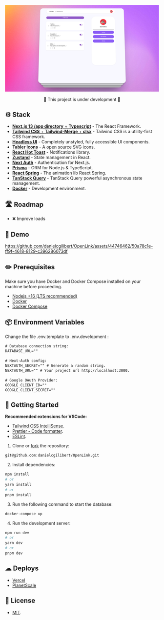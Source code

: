 <div align="center">

<img src="public/project.png" alt="Screenshot" />

 🚧 This project is under development 🚧

</div>

## ⚙️ Stack

- [**Next.js 13 /app directory** + **Typescript**](https://nextjs.org/) - The React Framework.
- [**Tailwind CSS** + **Tailwind-Merge** + **clsx**](https://tailwindcss.com/) - Tailwind CSS is a utility-first CSS framework.
- [**Headless UI**](https://headlessui.com/) - Completely unstyled, fully accessible UI components.
- [**Tabler Icons**](https://tabler-icons.io/i/) - A open source SVG icons.
- [**React Hot Toast**](https://react-hot-toast.com/) - Notifications library.
- [**Zustand**](https://zustand-demo.pmnd.rs/) - State management in React.
- [**Next Auth**](https://next-auth.js.org/) - Authentication for Next.js.
- [**Prisma**](https://www.prisma.io/) - ORM for Node.js & TypeScript.
- [**React Spring**](https://www.react-spring.dev/) - The animation lib React Spring.
- [**TanStack Query**](https://tanstack.com/query/latest) - TanStack Query powerful asynchronous state management.
- [**Docker**](https://www.docker.com/) - Development environment.

## 🛣️ Roadmap

- ❌ Improve loads 


## 🧪 Demo


https://github.com/danielcgilibert/OpenLink/assets/44746462/50a78c1e-ff9f-4618-8129-c396286073df



## ✏️ Prerequisites

Make sure you have Docker and Docker Compose installed on your machine before proceeding.

- [Nodejs +16 (LTS recommended)](https://nodejs.org/en/)
- [Docker](https://www.docker.com/get-started)
- [Docker Compose](https://docs.docker.com/compose/install/)

## 📦 Environment Variables

Change the file .env.template to .env.development :

```env
# Database connection string:
DATABASE_URL=""

# Next-Auth config:
NEXTAUTH_SECRET="" # Generate a random string.
NEXTAUTH_URL="" # Your project url http://localhost:3000.

# Google OAuth Provider:
GOOGLE_CLIENT_ID=""
GOOGLE_CLIENT_SECRET=""
```

## 🚀 Getting Started

**Recommended extensions for VSCode:**

- [Tailwind CSS IntelliSense](https://marketplace.visualstudio.com/items?itemName=bradlc.vscode-tailwindcss).
- [Prettier - Code formatter](https://marketplace.visualstudio.com/items?itemName=esbenp.prettier-vscode).
- [ESLint](https://marketplace.visualstudio.com/items?itemName=dbaeumer.vscode-eslint).

1. Clone or [fork](https://github.com/danielcgilibert/OpenLink/fork) the repository:

```bash
git@github.com:danielcgilibert/OpenLink.git
```

2. Install dependencies:

```bash
npm install
# or
yarn install
# or
pnpm install
```

3. Run the following command to start the database:

```bash
docker-compose up
```

4. Run the development server:

```bash
npm run dev
# or
yarn dev
# or
pnpm dev
```

## ☁ Deploys

- [Vercel](https://vercel.com/)
- [PlanetScale](https://planetscale.com/)

## 🔑 License

- [MIT](https://github.com/danielcgilibert/OpenLink/blob/main/LICENSE).
